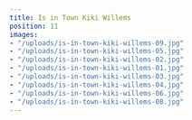 ```yaml
---
title: Is in Town Kiki Willems
position: 11
images:
- "/uploads/is-in-town-kiki-willems-09.jpg"
- "/uploads/is-in-town-kiki-willems-05.jpg"
- "/uploads/is-in-town-kiki-willems-02.jpg"
- "/uploads/is-in-town-kiki-willems-01.jpg"
- "/uploads/is-in-town-kiki-willems-03.jpg"
- "/uploads/is-in-town-kiki-willems-04.jpg"
- "/uploads/is-in-town-kiki-willems-06.jpg"
- "/uploads/is-in-town-kiki-willems-08.jpg"
---
```


